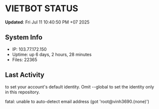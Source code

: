 # VIETBOT STATUS
**Updated**: Fri Jul 11 10:40:50 PM +07 2025

## System Info
- IP: 103.77.172.150
- Uptime: up 6 days, 2 hours, 28 minutes
- Files: 22365

## Last Activity

to set your account's default identity.
Omit --global to set the identity only in this repository.

fatal: unable to auto-detect email address (got 'root@vinh3690.(none)')

